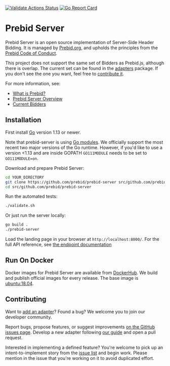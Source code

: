 [![Validate Actions Status](https://github.com/prebid/prebid-server/workflows/validate/badge.svg)](https://github.com/prebid/prebid-server/actions?query=workflow%3Avalidate)
[![Go Report Card](https://goreportcard.com/badge/github.com/prebid/prebid-server?style=flat-square)](https://goreportcard.com/report/github.com/prebid/prebid-server)

# Prebid Server

Prebid Server is an open source implementation of Server-Side Header Bidding.
It is managed by [Prebid.org](http://prebid.org/overview/what-is-prebid-org.html),
and upholds the principles from the [Prebid Code of Conduct](http://prebid.org/wrapper_code_of_conduct.html).

This project does not support the same set of Bidders as Prebid.js, although there is overlap.
The current set can be found in the [adapters](./adapters) package. If you don't see the one you want, feel free to [contribute it](https://docs.prebid.org/prebid-server/developers/add-new-bidder-go.html).

For more information, see:

- [What is Prebid?](https://prebid.org/overview/intro.html)
- [Prebid Server Overview](https://docs.prebid.org/prebid-server/overview/prebid-server-overview.html)
- [Current Bidders](http://prebid.org/dev-docs/pbs-bidders.html)

## Installation

First install [Go](https://golang.org/doc/install) version 1.13 or newer.

Note that prebid-server is using [Go modules](https://blog.golang.org/using-go-modules).
We officially support the most recent two major versions of the Go runtime. However, if you'd like to use a version <1.13 and are inside GOPATH `GO111MODULE` needs to be set to `GO111MODULE=on`.

Download and prepare Prebid Server:

```bash
cd YOUR_DIRECTORY
git clone https://github.com/prebid/prebid-server src/github.com/prebid/prebid-server
cd src/github.com/prebid/prebid-server
```

Run the automated tests:

```bash
./validate.sh
```

Or just run the server locally:

```bash
go build .
./prebid-server
```

Load the landing page in your browser at `http://localhost:8000/`.
For the full API reference, see [the endpoint documentation](https://docs.prebid.org/prebid-server/endpoints/pbs-endpoint-overview.html)


## Run On Docker

Docker images for Prebid Server are available from [DockerHub](https://hub.docker.com/r/prebid/prebid-server/). We build and publish official images for every release. The base image is [ubuntu:18.04](https://hub.docker.com/_/ubuntu).

## Contributing

Want to [add an adapter](https://docs.prebid.org/prebid-server/developers/add-new-bidder-go.html)? Found a bug? We welcome you to join our developer community.

Report bugs, propose features, or suggest improvements [on the GitHub issues page](https://github.com/prebid/prebid-server/issues). Develop a new adapter following [our guide](https://docs.prebid.org/prebid-server/developers/add-new-bidder-go.html) and open a pull request.

Interested in implementing a defined feature? You're welcome to pick up an intent-to-implement story from the [issue list](https://github.com/prebid/prebid-server/issues?q=is%3Aissue+is%3Aopen+label%3A%22Intent+to+implement%22) and begin work. Please mention in the issue that you're working on it to avoid duplicated effort.